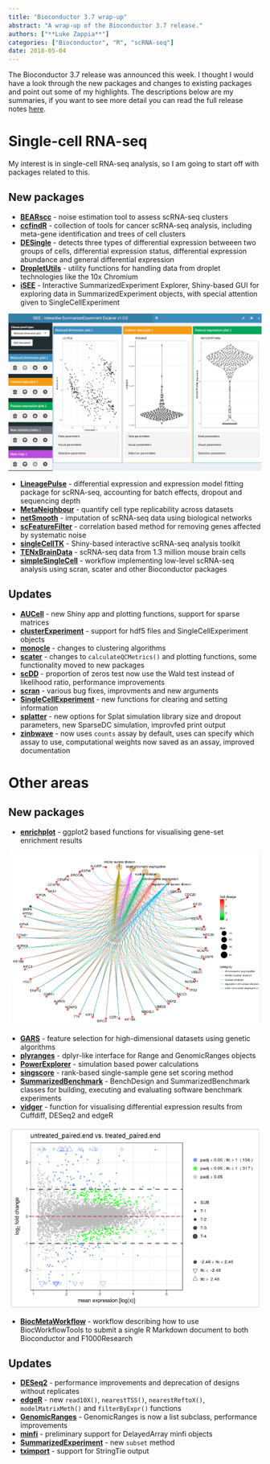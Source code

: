```yaml
---
title: "Bioconductor 3.7 wrap-up"
abstract: "A wrap-up of the Bioconductor 3.7 release."
authors: ["**Luke Zappia**"]
categories: ["Bioconductor", "R", "scRNA-seq"]
date: 2018-05-04
---
```


The Bioconductor 3.7 release was announced this week. I thought I would have a
look through the new packages and changes to existing packages and point out
some of my highlights. The descriptions below are my summaries, if you want to
see more detail you can read the full release notes [here][bioc-news].

# Single-cell RNA-seq

My interest is in single-cell RNA-seq analysis, so I am going to start off with
packages related to this.

## New packages

* [**BEARscc**][BEARscc] - noise estimation tool to assess scRNA-seq clusters
* [**ccfindR**][ccfindR] - collection of tools for cancer scRNA-seq analysis,
  including meta-gene identification and trees of cell clusters
* [**DESingle**][DESingle] - detects three types of differential expression
  betweeen two groups of cells, differential expression status, differential
  expression abundance and general differential expression
* [**DropletUtils**][DropletUtils] - utility functions for handling data from
  droplet technologies like the 10x Chromium
* [**iSEE**][iSEE] - Interactive SummarizedExperiment Explorer, Shiny-based GUI
  for exploring data in SummarizedExperiment objects, with special attention
  given to SingleCellExperiment

![Example iSEE window](iSEE.png)

* [**LineagePulse**][LineagePulse] - differential expression and expression
  model fitting package for scRNA-seq, accounting for batch effects, dropout
  and sequencing depth
* [**MetaNeighbour**][MetaNeighbour] - quantify cell type replicability across
  datasets
* [**netSmooth**][netSmooth] - imputation of scRNA-seq data using biological
  networks
* [**scFeatureFilter**][scFeatureFilter] - correlation based method for
  removing genes affected by systematic noise
* [**singleCellTK**][singleCellTK] - Shiny-based interactive scRNA-seq analysis
  toolkit
* [**TENxBrainData**][TENxBrainData] - scRNA-seq data from 1.3 million mouse
  brain cells
* [**simpleSingleCell**][simpleSingleCell] - workflow implementing low-level
  scRNA-seq analysis using scran, scater and other Bioconductor packages

## Updates

* [**AUCell**][AUCell] - new Shiny app and plotting functions, support for
  sparse matrices
* [**clusterExperiment**][clusterExperiment] - support for hdf5 files and
  SingleCellExperiment objects
* [**monocle**][monocle] - changes to clustering algorithms
* [**scater**][scater] - changes to `calculateQCMetrics()` and plotting
  functions, some functionality moved to new packages
* [**scDD**][scDD] - proportion of zeros test now use the Wald test instead of
  likelihood ratio, performance improvements
* [**scran**][scran] - various bug fixes, improvments and new arguments
* [**SingleCellExperiment**][SingleCellExperiment] - new functions for clearing
  and setting information
* [**splatter**][splatter] - new options for Splat simulation library size and
  dropout parameters, new SparseDC simulation, improvfed print output
* [**zinbwave**][zinbwave] - now uses `counts` assay by default, uses can
  specify which assay to use, computational weights now saved as an assay,
  improved documentation

# Other areas

## New packages

* [**enrichplot**][enrichplot] - ggplot2 based functions for visualising
  gene-set enrichment results

![network plot from enrichplot](enrichplot.png)

* [**GARS**][GARS] - feature selection for high-dimensional datasets using
  genetic algorithms
* [**plyranges**][plyranges] - dplyr-like interface for Range and GenomicRanges
  objects
* [**PowerExplorer**][PowerExplorer] - simulation based power calculations
* [**singscore**][singscore] - rank-based single-sample gene set scoring method
* [**SummarizedBenchmark**][SummarizedBenchmark] - BenchDesign and
  SummarizedBenchmark classes for building, executing and evaluating software
  benchmark experiments
* [**vidger**][vidger] - function for visualising differential expression
  results from Cuffdiff, DESeq2 and edgeR

![Example plot from vidger](vidger.png)

* [**BiocMetaWorkflow**][BiocMetaWorkflow] - workflow describing how to use
  BiocWorkflowTools to submit a single R Markdown document to both Bioconductor
  and F1000Research

## Updates

* [**DESeq2**][DESeq2] - performance improvements and deprecation of designs
  without replicates
* [**edgeR**][edgeR] - new `read10X()`, `nearestTSS()`, `nearestReftoX()`,
  `modelMatrixMeth()` and `filterByExpr()` functions
* [**GenomicRanges**][GenomicRanges] - GenomicRanges is now a list subclass,
  performance improvements
* [**minfi**][minfi] - preliminary support for DelayedArray minfi objects
* [**SummarizedExperiment**][SummarizedExperiment] - new `subset` method
* [**tximport**][tximport] - support for StringTie output

[bioc-news]: https://bioconductor.org/news/bioc_3_7_release/ "Bioc 3.7 news"
[BEARscc]: https://bioconductor.org/packages/release/bioc/html/BEARscc.html "BEARscc"
[ccfindR]: https://bioconductor.org/packages/release/bioc/html/ccfindR.html "ccfindR"
[DESingle]: https://bioconductor.org/packages/release/bioc/html/DEsingle.html "DESingle"
[DropletUtils]: https://bioconductor.org/packages/release/bioc/html/DropletUtils.html "DropletUtils"
[enrichplot]: https://bioconductor.org/packages/release/bioc/html/enrichplot.html "enrichplot"
[GARS]: https://bioconductor.org/packages/release/bioc/html/GARS.html "GARS"
[iSEE]: https://bioconductor.org/packages/release/bioc/html/iSEE.html "iSEE"
[LineagePulse]: https://bioconductor.org/packages/release/bioc/html/LineagePulse.html "LineagePulse"
[MetaNeighbour]: https://bioconductor.org/packages/release/bioc/html/MetaNeighbor.html "MetaNeighbour"
[netSmooth]: https://bioconductor.org/packages/release/bioc/html/netSmooth.html "netSmooth"
[plyranges]: https://bioconductor.org/packages/release/bioc/html/plyranges.html "plyranges"
[PowerExplorer]: https://bioconductor.org/packages/release/bioc/html/PowerExplorer.html "PowerExplorer"
[scFeatureFilter]: https://bioconductor.org/packages/release/bioc/html/scFeatureFilter.html "scFeatureFilter"
[singleCellTK]: https://bioconductor.org/packages/release/bioc/html/singleCellTK.html "singleCellTK"
[singscore]: https://bioconductor.org/packages/release/bioc/html/singscore.html "singscore"
[SummarizedBenchmark]: https://bioconductor.org/packages/release/bioc/html/SummarizedBenchmark.html "SummarizedBenchmark"
[vidger]: https://bioconductor.org/packages/release/bioc/html/vidger.html "vidger"
[TENxBrainData]: https://bioconductor.org/packages/release/data/experiment/html/TENxBrainData.html "TENxBrainData"
[simpleSingleCell]: https://bioconductor.org/packages/release/workflows/html/simpleSingleCell.html "simpleSingleCell"
[BiocMetaWorkflow]: https://bioconductor.org/packages/release/workflows/html/BiocMetaWorkflow.html "BiocMetaWorkflow"
[AUCell]: https://bioconductor.org/packages/release/bioc/html/AUCell.html "AUCell"
[clusterExperiment]: https://bioconductor.org/packages/release/bioc/html/clusterExperiment.html "clusterExperiment"
[DESeq2]: https://bioconductor.org/packages/release/bioc/html/DESeq2.html "DESeq2"
[edgeR]: https://bioconductor.org/packages/release/bioc/html/edgeR.html "edgeR"
[GenomicRanges]: https://bioconductor.org/packages/release/bioc/html/GenomicRanges.html "GenomicRanges"
[minfi]: https://bioconductor.org/packages/release/bioc/html/minfi.html "minfi"
[monocle]: https://bioconductor.org/packages/release/bioc/html/monocle.html "monocle"
[scater]: https://bioconductor.org/packages/release/bioc/html/scater.html "scater"
[scDD]: https://bioconductor.org/packages/release/bioc/html/scDD.html "scDD"
[scran]: https://bioconductor.org/packages/release/bioc/html/scran.html "scran"
[SingleCellExperiment]: https://bioconductor.org/packages/release/bioc/html/SingleCellExperiment.html "SingleCellExperiment"
[splatter]: https://bioconductor.org/packages/release/bioc/html/splatter.html "splatter"
[SummarizedExperiment]: https://bioconductor.org/packages/release/bioc/html/SummarizedExperiment.html "SummarizedExperiment"
[tximport]: https://bioconductor.org/packages/release/bioc/html/tximport.html "tximport"
[zinbwave]: https://bioconductor.org/packages/release/bioc/html/zinbwave.html "zinbwave"
